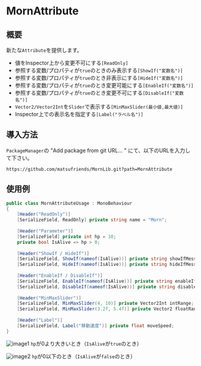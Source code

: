 ﻿# MornAttribute

## 概要

新たな`Attribute`を提供します。

- 値をInspector上から変更不可にする`[ReadOnly]`
- 参照する変数/プロパティが`true`のときのみ表示する`[ShowIf("変数名")]`
- 参照する変数/プロパティが`true`のとき非表示にする`[HideIf("変数名")]`
- 参照する変数/プロパティが`true`のとき変更可能にする`[EnableIf("変数名")]`
- 参照する変数/プロパティが`true`のとき変更不可にする`[DisableIf("変数名")]`
- `Vector2/Vector2Int`を`Slider`で表示する`[MinMaxSlider(最小値,最大値)]`
- Inspector上での表示名を指定する`[Label("ラベル名")]`

## 導入方法

`PackageManager`の "Add package from git URL... " にて、以下のURLを入力して下さい。

```
https://github.com/matsufriends/MornLib.git?path=MornAttribute
```

## 使用例

``` csharp
public class MornAttributeUsage : MonoBehaviour
{
    [Header("ReadOnly")]
    [SerializeField, ReadOnly] private string name = "Morn";
    
    [Header("Parameter")]
    [SerializeField] private int hp = 10;
    private bool IsAlive => hp > 0;
    
    [Header("ShowIf / HideIf")]
    [SerializeField, ShowIf(nameof(IsAlive))] private string showIfMessage;
    [SerializeField, HideIf(nameof(IsAlive))] private string hideIfMessage;
    
    [Header("EnableIf / DisableIf")]
    [SerializeField, EnableIf(nameof(IsAlive))] private string enableIfMessage;
    [SerializeField, DisableIf(nameof(IsAlive))] private string disableIfMessage;
    
    [Header("MinMaxSlider")]
    [SerializeField, MinMaxSlider(4, 10)] private Vector2Int intRange;
    [SerializeField, MinMaxSlider(3.2f, 5.4f)] private Vector2 floatRange;
    
    [Header("Label")]
    [SerializeField, Label("移動速度")] private float moveSpeed;
}
```
![image1](https://github.com/matsufriends/MornLib/assets/50489724/40361502-3418-4963-9e5c-0dc10c10ea23)
`hp`が0より大きいとき（`IsAlive`が`true`のとき）

![image2](https://github.com/matsufriends/MornLib/assets/50489724/b62c2f08-2d3c-43b2-a360-f205f10af96e)
`hp`が0以下のとき（`IsAlive`が`false`のとき）
